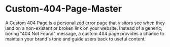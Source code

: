# Custom-404-Page-Master
A Custom 404 Page is a personalized error page that visitors see when they land on a non-existent or broken link on your website. Instead of a generic, boring "404 Not Found" message, a custom 404 page provides a chance to maintain your brand's tone and guide users back to useful content.
